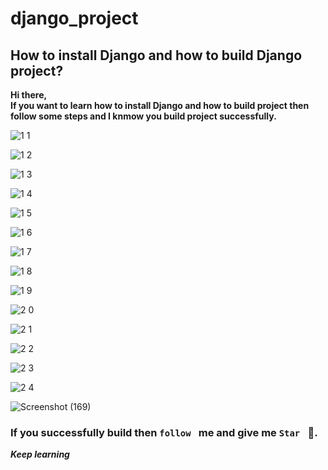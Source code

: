 # django_project

## How to install Django and how to build Django project?

**Hi there, <br/>
If you want to learn how to install Django and how to build project then follow some steps and I knmow you build project successfully.** 

![1 1](https://user-images.githubusercontent.com/99037494/213626348-6e332686-bb81-4ac7-8357-59d566360789.jpg)

![1 2](https://user-images.githubusercontent.com/99037494/213630076-fb80764f-7e00-4ca1-9ef8-b753111b29d4.jpg)

![1 3](https://user-images.githubusercontent.com/99037494/213630106-fec0801d-813c-4e08-967f-ea0181950226.jpg)

![1 4](https://user-images.githubusercontent.com/99037494/213630189-4dd398a0-dc41-44e5-8f4e-dbffe934f504.jpg)

![1 5](https://user-images.githubusercontent.com/99037494/213630268-045605b1-51be-4bc7-904b-58d81ca702b2.jpg)

![1 6](https://user-images.githubusercontent.com/99037494/213630336-dbd58fd1-cd4f-4bef-b349-c4fa3a31267e.jpg)

![1 7](https://user-images.githubusercontent.com/99037494/213630331-811aa539-f4d5-4389-bb16-1a422b8b95d1.jpg)

![1 8](https://user-images.githubusercontent.com/99037494/213630323-123a1923-a784-4b8f-b1fc-8c92142d427c.jpg)

![1 9](https://user-images.githubusercontent.com/99037494/213630455-881c4253-4e7a-4a9d-873a-4b555b6e2624.jpg)

![2 0](https://user-images.githubusercontent.com/99037494/213630494-6d1a0086-f912-4a33-b02c-c8fef0d22607.jpg)

![2 1](https://user-images.githubusercontent.com/99037494/213630520-fa6c96a0-76b9-40b2-9f8f-e849e5b25e82.jpg)

![2 2](https://user-images.githubusercontent.com/99037494/213630545-17ab3bf7-fa86-40f7-9e59-38c6ce39144d.jpg)

![2 3](https://user-images.githubusercontent.com/99037494/213630561-25ac4575-daf6-44d7-af84-d6392a8396f1.jpg)

![2 4](https://user-images.githubusercontent.com/99037494/213630586-4ed85fd7-1b93-437d-ba6a-f6e8762c9c03.jpg)

![Screenshot (169)](https://user-images.githubusercontent.com/99037494/213630651-cb2c51d0-172f-4b59-a67b-49b4c2108a9f.png)


### If you successfully build then `follow ` me and give me `Star ` 🌟.

***Keep learning***
